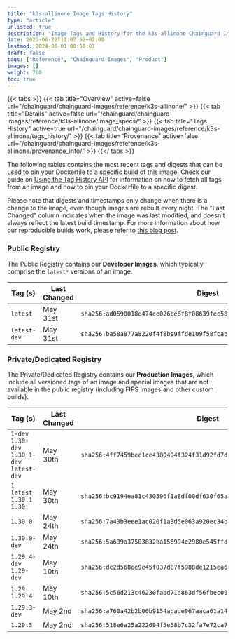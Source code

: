 ```yaml
---
title: "k3s-allinone Image Tags History"
type: "article"
unlisted: true
description: "Image Tags and History for the k3s-allinone Chainguard Image"
date: 2023-06-22T11:07:52+02:00
lastmod: 2024-06-01 00:50:07
draft: false
tags: ["Reference", "Chainguard Images", "Product"]
images: []
weight: 700
toc: true
---
```


{{< tabs >}}
{{< tab title="Overview" active=false url="/chainguard/chainguard-images/reference/k3s-allinone/" >}}
{{< tab title="Details" active=false url="/chainguard/chainguard-images/reference/k3s-allinone/image_specs/" >}}
{{< tab title="Tags History" active=true url="/chainguard/chainguard-images/reference/k3s-allinone/tags_history/" >}}
{{< tab title="Provenance" active=false url="/chainguard/chainguard-images/reference/k3s-allinone/provenance_info/" >}}
{{</ tabs >}}

The following tables contains the most recent tags and digests that can be used to pin your Dockerfile to a specific build of this image. Check our guide on [Using the Tag History API](/chainguard/chainguard-images/using-the-tag-history-api/) for information on how to fetch all tags from an image and how to pin your Dockerfile to a specific digest.

Please note that digests and timestamps only change when there is a change to the image, even though images are rebuilt every night. The "Last Changed" column indicates when the image was last modified, and doesn't always reflect the latest build timestamp. For more information about how our reproducible builds work, please refer to [this blog post](https://www.chainguard.dev/unchained/reproducing-chainguards-reproducible-image-builds).

### Public Registry
The Public Registry contains our **Developer Images**, which typically comprise the `latest*` versions of an image.

| Tag (s)       | Last Changed | Digest                                                                    |
|---------------|--------------|---------------------------------------------------------------------------|
|  `latest`     | May 31st     | `sha256:ad0590018e474ce026be8f8f08639fec58992b5de9aef83c1ee89318c30d72ed` |
|  `latest-dev` | May 31st     | `sha256:ba58a877a8220f4f8be9ffde109f58fcab6a4e2bfbc485d226b863e457d49947` |


### Private/Dedicated Registry
The Private/Dedicated Registry contains our **Production Images**, which include all versioned tags of an image and special images that are not available in the public registry (including FIPS images and other custom builds).

| Tag (s)                                       | Last Changed | Digest                                                                    |
|-----------------------------------------------|--------------|---------------------------------------------------------------------------|
|  `1-dev` `1.30-dev` `1.30.1-dev` `latest-dev` | May 30th     | `sha256:4ff7459bee1ce4380494f324f31d92fd7dd85a13a126a47756d422d6d53754cc` |
|  `1` `latest` `1.30.1` `1.30`                 | May 30th     | `sha256:bc9194ea81c430596f1a8df00df630f65a68cea5cb321c1df59a416314a95f3b` |
|  `1.30.0`                                     | May 24th     | `sha256:7a43b3eee1ac020f1a3d5e063a920ec34bb9b40388fb9b9d885c0bddba102da2` |
|  `1.30.0-dev`                                 | May 24th     | `sha256:5a639a37503832ba156994e2980e545ffda0e0b9936febd1692dec9ca0ec9c8c` |
|  `1.29.4-dev` `1.29-dev`                      | May 10th     | `sha256:dc2d568ee9e45f037d87f5988de1215ea694250f265687395c221f0db91d0b2a` |
|  `1.29` `1.29.4`                              | May 10th     | `sha256:5c56d213c46230fabd71a863df56fbec091c726a2ce78fa74a68dfa0601b00dd` |
|  `1.29.3-dev`                                 | May 2nd      | `sha256:a760a42b2b06b9154acade967aaca61a14f0c9195c8132f5d6c821368bb95368` |
|  `1.29.3`                                     | May 2nd      | `sha256:518e6a25a222694f5e58b7c32fa7e72ca798125507f47838087ebcdc6f908b65` |

